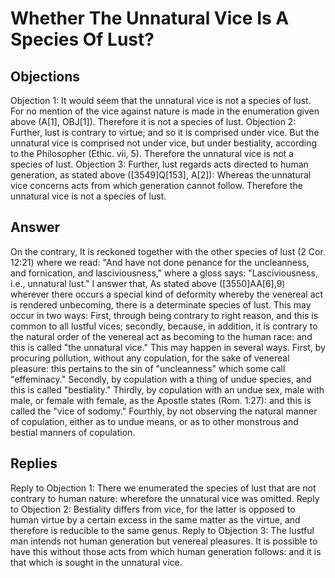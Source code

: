 # Whether The Unnatural Vice Is A Species Of Lust?
## Objections
Objection 1: It would seem that the unnatural vice is not a species of lust. For no mention of the vice against nature is made in the enumeration given above (A[1], OBJ[1]). Therefore it is not a species of lust.
Objection 2: Further, lust is contrary to virtue; and so it is comprised under vice. But the unnatural vice is comprised not under vice, but under bestiality, according to the Philosopher (Ethic. vii, 5). Therefore the unnatural vice is not a species of lust.
Objection 3: Further, lust regards acts directed to human generation, as stated above ([3549]Q[153], A[2]): Whereas the unnatural vice concerns acts from which generation cannot follow. Therefore the unnatural vice is not a species of lust.
## Answer
On the contrary, It is reckoned together with the other species of lust (2 Cor. 12:21) where we read: "And have not done penance for the uncleanness, and fornication, and lasciviousness," where a gloss says: "Lasciviousness, i.e., unnatural lust."
I answer that, As stated above ([3550]AA[6],9) wherever there occurs a special kind of deformity whereby the venereal act is rendered unbecoming, there is a determinate species of lust. This may occur in two ways: First, through being contrary to right reason, and this is common to all lustful vices; secondly, because, in addition, it is contrary to the natural order of the venereal act as becoming to the human race: and this is called "the unnatural vice." This may happen in several ways. First, by procuring pollution, without any copulation, for the sake of venereal pleasure: this pertains to the sin of "uncleanness" which some call "effeminacy." Secondly, by copulation with a thing of undue species, and this is called "bestiality." Thirdly, by copulation with an undue sex, male with male, or female with female, as the Apostle states (Rom. 1:27): and this is called the "vice of sodomy." Fourthly, by not observing the natural manner of copulation, either as to undue means, or as to other monstrous and bestial manners of copulation.
## Replies
Reply to Objection 1: There we enumerated the species of lust that are not contrary to human nature: wherefore the unnatural vice was omitted.
Reply to Objection 2: Bestiality differs from vice, for the latter is opposed to human virtue by a certain excess in the same matter as the virtue, and therefore is reducible to the same genus.
Reply to Objection 3: The lustful man intends not human generation but venereal pleasures. It is possible to have this without those acts from which human generation follows: and it is that which is sought in the unnatural vice.